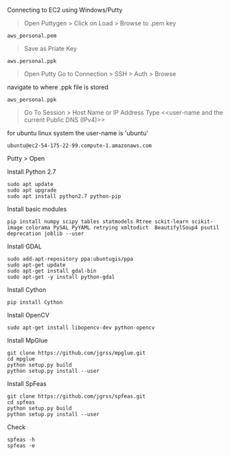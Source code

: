 ﻿Connecting to EC2 using Windows/Putty

> Open Puttygen > Click on Load > Browse to .pem key
	
	aws_personal.pem
> Save as Priate Key
	
	aws.personal.ppk

> Open Putty 
> Go to Connection > SSH > Auth > Browse

navigate to where .ppk file is stored 
	
	aws_personal.ppk

> Go To Session > Host Name or IP Address 
>  Type <<user-name and the current Public DNS (IPv4)>>
	
for ubuntu  linux system the user-name is 'ubuntu'
	 
	ubuntu@ec2-54-175-22-99.compute-1.amazonaws.com		

Putty > Open

Install Python 2.7

	sudo apt update
	sudo apt upgrade
	sudo apt install python2.7 python-pip

Install basic modules

	pip install numpy scipy tables statmodels Rtree sckit-learn scikit-image colorama PySAL PyYAML retrying xmltodict  BeautifylSoup4 psutil  deprecation joblib --user


 
Install GDAL
		
	sudo add-apt-repository ppa:ubuntugis/ppa
	sudo apt-get update
	sudo apt-get install gdal-bin
	sudo apt-get -y install python-gdal

Install Cython

	pip install Cython

Install OpenCV

	sudo apt-get install libopencv-dev python-opencv	


Install MpGlue

	git clone https://github.com/jgrss/mpglue.git
	cd mpglue
	python setup.py build
	python setup.py install --user

Install SpFeas

	git clone https://github.com/jgrss/spfeas.git
	cd spfeas
	python setup.py build 
	python setup.py install --user

Check
	
	spfeas -h
	spfeas -e
